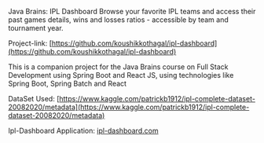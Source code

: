 Java Brains: IPL Dashboard Browse your favorite IPL teams and access their past games details, wins and losses ratios - accessible by team and tournament year.

Project-link: [https://github.com/koushikkothagal/ipl-dashboard](https://github.com/koushikkothagal/ipl-dashboard)

This is a companion project for the Java Brains course on Full Stack Development using Spring Boot and React JS, using technologies like Spring Boot, Spring Batch and React

DataSet Used: [https://www.kaggle.com/patrickb1912/ipl-complete-dataset-20082020/metadata](https://www.kaggle.com/patrickb1912/ipl-complete-dataset-20082020/metadata)

Ipl-Dashboard Application: [ipl-dashboard.com](http://144.24.158.67)
